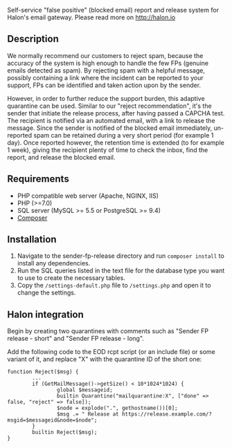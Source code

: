 Self-service "false positive" (blocked email) report and release system for Halon's email gateway. Please read more on http://halon.io

Description
-----------

We normally recommend our customers to reject spam, because the accuracy of the system is high enough to handle the few FPs (genuine emails detected as spam). By rejecting spam with a helpful message, possibly containing a link where the incident can be reported to your support, FPs can be identified and taken action upon by the sender.

However, in order to further reduce the support burden, this adaptive quarantine can be used. Similar to our "reject recommendation", it's the sender that initiate the release process, after having passed a CAPCHA test. The recipient is notified via an automated email, with a link to release the message. Since the sender is notified of the blocked email immediately, un-reported spam can be retained during a very short period (for example 1 day). Once reported however, the retention time is extended (to for example 1 week), giving the recipient plenty of time to check the inbox, find the report, and release the blocked email.

Requirements
------------

* PHP compatible web server (Apache, NGINX, IIS)
* PHP (>=7.0)
* SQL server (MySQL >= 5.5 or PostgreSQL >= 9.4)
* [Composer](https://getcomposer.org)

Installation
------------

1. Navigate to the sender-fp-release directory and run `composer install` to install any dependencies.
2. Run the SQL queries listed in the text file for the database type you want to use to create the necessary tables.
3. Copy the `/settings-default.php` file to `/settings.php` and open it to change the settings.

Halon integration
------------------

Begin by creating two quarantines with comments such as "Sender FP release - short" and "Sender FP release - long".

Add the following code to the EOD rcpt script (or an include file) or some variant of it, and replace "X" with the quarantine ID of the short one:

```
function Reject($msg) {
        ...
        if (GetMailMessage()->getSize() < 10*1024*1024) {
                global $messageid;
                builtin Quarantine("mailquarantine:X", ["done" => false, "reject" => false]);
                $node = explode(".", gethostname())[0];
                $msg .= " Release at https://release.example.com/?msgid=$messageid&node=$node";
        }
        builtin Reject($msg);
}
```
